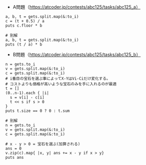 - A問題（https://atcoder.jp/contests/abc125/tasks/abc125_a）

```
a, b, t = gets.split.map(&:to_i)
c = (t + 0.5) / a
puts c.floor * b

# 別解
a, b, t = gets.split.map(&:to_i)
puts (t / a) * b
```

- B問題（https://atcoder.jp/contests/abc125/tasks/abc125_b）
```
n = gets.to_i
v = gets.split.map(&:to_i)
c = gets.split.map(&:to_i)
# i番目の宝石を選ぶ事によってX-YはVi-Ciだけ変化する。
# コストよりも価格が高いような宝石のみを手に入れるのが最適
t = []
(0..n-1).each { |i|
  s = v[i] - c[i]
  t << s if s > 0
}
puts t.size == 0 ? 0 : t.sum

# 別解
n = gets.to_i
v = gets.split.map(&:to_i)
c = gets.split.map(&:to_i)

# x - y > 0 = 宝石を選ぶ(加算される)
ans = 0
v.zip(c).map{ |x, y| ans += x - y if x > y}
puts ans
```
